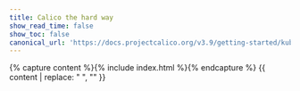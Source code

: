 ```yaml
---
title: Calico the hard way
show_read_time: false
show_toc: false
canonical_url: 'https://docs.projectcalico.org/v3.9/getting-started/kubernetes/hardway/index'
---
```


{% capture content %}{% include index.html %}{% endcapture %}
{{ content | replace: "    ", "" }}
